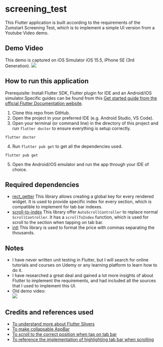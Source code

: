 # screening_test

This Flutter application is built according to the requirements of the Zumstart Screening Test, which is to implement a simple UI version from a Youtube Video demo.

## Demo Video
This demo is captured on iOS Simulator iOS 15.5, iPhone SE (3rd Generation).
![](demo.gif)



## How to run this application

Prerequisite: Install Flutter SDK, Flutter plugin for IDE and an Android/iOS simulator.Specific guides can be found from this [Get started guide from the official Flutter Documentation website](https://docs.flutter.dev/get-started/install).

1. Clone this repo from GitHub.
2. Open the project in your preferred IDE (e.g. Android Studio, VS Code).
3. Open your terminal (or command line) in the directory of this project and run `flutter doctor` to ensure everything is setup correctly.
```
flutter doctor
```
4. Run `flutter pub get` to get all the dependencies used.
```
flutter pub get
```
5. Open the Android/iOS emulator and run the app through your IDE of choice.

## Required dependencies
- [rect_getter](https://pub.dev/packages/rect_getter) This library allows creating a global key for every rendered widget. It is used to provide specific index for every section, which is compatible to implement for tab bar indexes.
- [scroll-to-index](https://pub.dev/packages/scroll_to_index) This library offer `AutoScrollController` to replace normal `ScrollController`. It has a `scrollToIndex` function, which is used for scroll to the section when tapping on tab bar.
- [intl](https://pub.dev/packages/intl) This library is used to format the price with commas separating the thousands.

## Notes
- I have never written unit testing in Flutter, but I will search for online tutorials and courses on Udemy or any learning platform to learn how to do it.
- I have researched a great deal and gained a lot more insights of about Flutter to implement the requirements, and had included all the sources that I used to implement this UI.
- Old demo video:  
![](https://github.com/danh1215/FlutterScreeningTest/blob/try_implement_customscrollview/readme_gif/demo.gif)

## Credits and references used

- [To understand more about Flutter Slivers](https://www.raywenderlich.com/19539821-slivers-in-flutter-getting-started)
- [To make collapsable AppBar](https://youtu.be/s_3ak-4u43E)
- [To scroll to the correct position when tap on tab bar](https://stackoverflow.com/a/61709995)
- [To reference the implementation of highlighting tab bar when scrolling](https://pub.dev/packages/vertical_scrollable_tabview)

